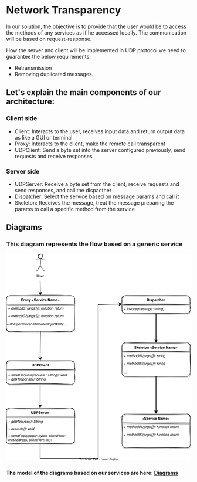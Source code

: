 # Network Transparency  
In our solution, the objective is to provide that the user would be to access the methods of any services as if he accessed locally. The communication will be based on request-response.

How the server and client will be implemented in UDP protocol we need to guarantee the below requirements:
- Retransmission
- Removing duplicated messages.

## Let's explain the main components of our architecture:
### Client side
- Client: Interacts to the user, receives input data and return output data as like a GUI or terminal
- Proxy: Interacts to the client, make the remote call transparent
- UDPClient: Send a byte set into the server configured previously, send requests and receive responses
### Server side
- UDPServer: Receive a byte set from the client, receive requests and send responses, and call the dispacther
- Dispatcher: Select the service based on message params and call it
- Skeleton: Receives the message, treat the message preparing the params to call a specific method from the service

## Diagrams
### This diagram represents the flow based on a generic service

<img src="/docs/Generic%20Diagram.drawio.svg" alt="drawing" width="600"/>

#### The model of the diagrams based on our services are here: [Diagrams](/services/README.md)

